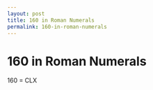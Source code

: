 ```yaml
---
layout: post
title: 160 in Roman Numerals
permalink: 160-in-roman-numerals
---
```


# 160 in Roman Numerals

160 = CLX
